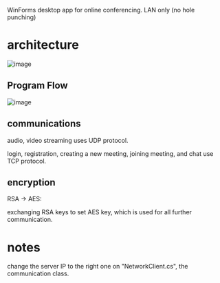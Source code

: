 WinForms desktop app for online conferencing. LAN only (no hole punching)
# architecture
![image](https://github.com/user-attachments/assets/f75c807e-c455-4cdb-898c-ee51de2a08c5)


## Program Flow
![image](https://github.com/user-attachments/assets/ae70750c-6ded-4634-8304-04a547b9db72)


## communications  

audio, video streaming uses UDP protocol.
    
login, registration, creating a new meeting, joining meeting, and chat use TCP protocol.
  
## encryption  
 
RSA -> AES:
    
exchanging RSA keys to set AES key, which is used for all further communication.


  
# notes 
  
change the server IP to the right one on "NetworkClient.cs", the communication class.
